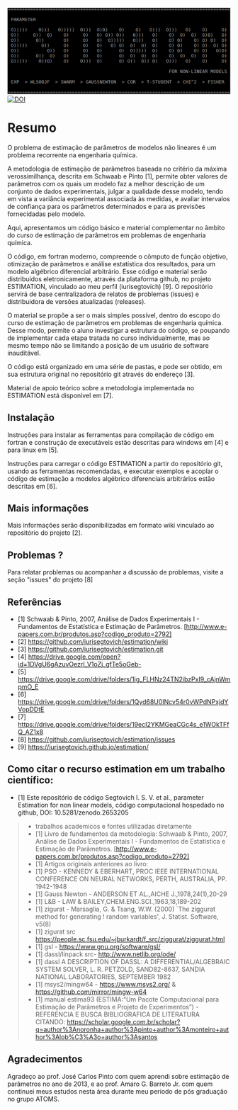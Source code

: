 ![splash](images/splash.png)
[![DOI](https://zenodo.org/badge/179903677.svg)](https://zenodo.org/badge/latestdoi/179903677)

# Resumo

O problema de estimação de parâmetros de modelos não lineares é um problema recorrente na engenharia química.

A metodologia de estimação de parâmetros baseada no critério da máxima verossimilhança, descrita em Schwaab e Pinto [1],
permite obter valores de parâmetros com os quais um modelo faz a melhor descrição de um conjunto de dados experimentais,
julgar a qualidade desse modelo, tendo em vista a variância experimental associada às medidas,
e avaliar intervalos de confiança para os parâmetros determinados e para as previsões fornecidadas pelo modelo.

Aqui, apresentamos um código básico e material complementar no âmbito do curso de estimação de parâmetros em problemas de engenharia química.

O código, em fortran moderno, compreende o cômputo de função objetivo, otimização de parâmetros e análise estatística dos resultados, para um modelo algébrico diferencial arbitrário.
Esse código e material serão distribuídos eletronicamente, através da plataforma github, no projeto ESTIMATION, vinculado ao meu perfil (iurisegtovich) [9].
O repositório servirá de base centralizadora de relatos de problemas (issues) e distribuidora de versões atualizadas (releases).

O material se propõe a ser o mais simples possível, dentro do escopo do curso de estimação de parâmetros em problemas de engenharia química.
Desse modo, permite o aluno investigar a estrutura do código, se poupando de implementar cada etapa tratada no curso individualmente, mas ao mesmo tempo não se limitando a posição de um usuário de software inauditável.

O código está organizado em uma série de pastas, e pode ser obtido, em sua estrutura original no repositório git através do endereço [3].

Material de apoio teórico sobre a metodologia implementada no ESTIMATION está disponível em [7].

## Instalação

Instruções para instalar as ferramentas para compilação de código em fortran e construção de executáveis estão descritas para windows em [4] e para linux em [5].

Instruções para carregar o código ESTIMATION a partir do repositório git, usando as ferramentas recomendadas, e executar exemplos e acoplar o código de estimação a modelos algébrico diferenciais arbitrários estão descritas em [6].

## Mais informações

Mais informações serão disponibilizadas em formato wiki vinculado ao repositório do projeto [2].


## Problemas ?

Para relatar problemas ou acompanhar a discussão de problemas, visite a seção "issues" do projeto [8]

## Referências

* [1] Schwaab & Pinto, 2007, Análise de Dados Experimentais I - Fundamentos de Estatística e Estimação de Parâmetros.
[http://www.e-papers.com.br/produtos.asp?codigo_produto=2792]
* [2] https://github.com/iurisegtovich/estimation/wiki
* [3] https://github.com/iurisegtovich/estimation.git
* [4] https://drive.google.com/open?id=1DVgU6gAzuvOezrl_V1oZj_gfTe5oGeb-
* [5] https://drive.google.com/drive/folders/1ig_FLHNz24TN2ibzPxI9_cAjnWmpmO_E
* [6] https://drive.google.com/drive/folders/1Qyd68U0INcv54r0vWPdNPxjdYVopDDtE
* [7] https://drive.google.com/drive/folders/19ecI2YKMGeaCGc4s_e1WOkTFfQ_AZ1x8
* [8] https://github.com/iurisegtovich/estimation/issues
* [9] https://iurisegtovich.github.io/estimation/

## Como citar o recurso estimation em um trabalho científico:

* [1] Este repositório de código
Segtovich I. S. V. et al., parameter Estimation for non linear models, código computacional hospedado no github, DOI: 10.5281/zenodo.2653205 

> * trabalhos academicos e fontes utilizadas diretamente
> * [1] Livro de fundamentos da metodologia: Schwaab & Pinto, 2007, Análise de Dados Experimentais I - Fundamentos de Estatística e Estimação de Parâmetros.
> [http://www.e-papers.com.br/produtos.asp?codigo_produto=2792]
> * [1] Artigos originais anteriores ao livro:
> * [1] PSO - KENNEDY & EBERHART, PROC IEEE INTERNATIONAL CONFERENCE ON NEURAL NETWORKS, PERTH, AUSTRALIA, PP. 1942-1948
> * [1] Gauss Newton - ANDERSON ET AL.,AICHE J.,1978,24(1),20-29
> * [1] L&B - LAW & BAILEY,CHEM.ENG.SCI.,1963,18,189-202
> * [1] zigurat - Marsaglia, G. & Tsang, W.W. (2000) `The ziggurat method for generating
> ! random variables', J. Statist. Software, v5(8)
> * [1] zigurat src https://people.sc.fsu.edu/~jburkardt/f_src/ziggurat/ziggurat.html
> * [1] gsl - https://www.gnu.org/software/gsl/
> * [1] dassl/linpack src- http://www.netlib.org/ode/
> * [1] dassl A DESCRIPTION OF DASSL: A DIFFERENTIAL/ALGEBRAIC SYSTEM SOLVER, L. R. PETZOLD, SAND82-8637, SANDIA NATIONAL LABORATORIES, SEPTEMBER 1982
> * [1] msys2/mingw64 - https://www.msys2.org/ & https://github.com/mirror/mingw-w64
> * [1] manual estima93 (ESTIMA:“Um Pacote Computacional para Estimação de Parâmetros e Projeto de Experimentos”) -
> REFERENCIA E BUSCA BIBLIOGRAFICA DE LITERATURA CITANDO:
> https://scholar.google.com.br/scholar?q=author%3Anoronha+author%3Apinto+author%3Amonteiro+author%3Alob%C3%A3o+author%3Asantos

## Agradecimentos

Agradeço ao prof. José Carlos Pinto
com quem aprendi sobre estimação de parâmetros no ano de 2013,
e ao prof. Amaro G. Barreto Jr.
com quem continuei meus estudos nesta área durante meu período de pós graduação no grupo ATOMS.
